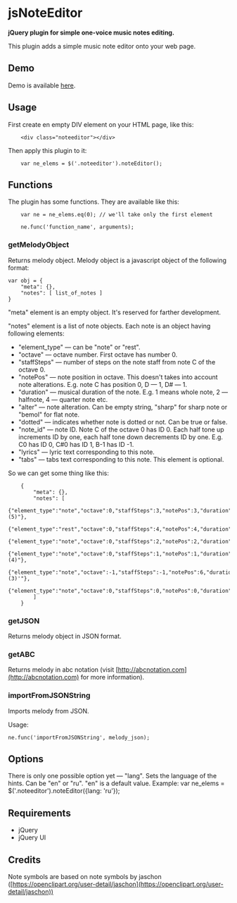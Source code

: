 # jsNoteEditor

**jQuery plugin for simple one-voice music notes editing.**

This plugin adds a simple music note editor onto your web page.

## Demo

Demo is available [here](http://demo.swampyplace.com/jsnoteeditor/).

## Usage

First create en empty DIV element on your HTML page, like this:

        <div class="noteeditor"></div>
Then apply this plugin to it:

        var ne_elems = $('.noteeditor').noteEditor();

## Functions

The plugin has some functions. They are available like this:

		var ne = ne_elems.eq(0); // we'll take only the first element

		ne.func('function_name', arguments);

### getMelodyObject

Returns melody object. Melody object is a javascript object of the following format:

	var obj = {
		"meta": {},
		"notes": [ list_of_notes ]
	}
"meta" element is an empty object. It's reserved for farther development.

"notes" element is a list of note objects. Each note is an object having following elements:
* "element_type" &mdash; can be "note" or "rest".
* "octave" &mdash; octave number. First octave has number 0.
* "staffSteps" &mdash; number of steps on the note staff from note C of the octave 0.
* "notePos" &mdash; note position in octave. This doesn't takes into account note alterations. E.g. note C has position 0, D &mdash; 1, D# &mdash; 1.
* "duration" &mdash; musical duration of the note. E.g. 1 means whole note, 2 &mdash; halfnote, 4 &mdash; quarter note etc.
* "alter" &mdash; note alteration. Can be empty string, "sharp" for sharp note or "bemol" for flat note.
* "dotted" &mdash; indicates whether note is dotted or not. Can be true or false.
* "note_id" &mdash; note ID. Note C of the octave 0 has ID 0. Each half tone up increments ID by one, each half tone down decrements ID by one. E.g. C0 has ID 0, C#0 has ID 1, B-1 has ID -1.
* "lyrics" &mdash; lyric text corresponding to this note.
* "tabs" &mdash; tabs text corresponding to this note. This element is optional.

So we can get some thing like this:

		{
			"meta": {},
			"notes": [
				{"element_type":"note","octave":0,"staffSteps":3,"notePos":3,"duration":8,"alter":"","dotted":false,"note_id":5,"lyrics":"Some","tabs":"(5)"},
				{"element_type":"rest","octave":0,"staffSteps":4,"notePos":4,"duration":1,"alter":"","dotted":false,"note_id":7,"lyrics":"","tabs":""},
				{"element_type":"note","octave":0,"staffSteps":2,"notePos":2,"duration":8,"alter":"","dotted":false,"note_id":4,"lyrics":"","tabs":"5"},
				{"element_type":"note","octave":0,"staffSteps":1,"notePos":1,"duration":8,"alter":"","dotted":false,"note_id":2,"lyrics":"song","tabs":"(4)"},
				{"element_type":"note","octave":-1,"staffSteps":-1,"notePos":6,"duration":8,"alter":"bemol","dotted":false,"note_id":-2,"lyrics":"","tabs":"(3)'"},
				{"element_type":"note","octave":0,"staffSteps":0,"notePos":0,"duration":8,"alter":"","dotted":false,"note_id":0,"lyrics":"lyrics","tabs":"4"}
			]
		}

### getJSON

Returns melody object in JSON format.

### getABC

Returns melody in abc notation (visit [http://abcnotation.com](http://abcnotation.com) for more information).

### importFromJSONString

Imports melody from JSON.

Usage:

	ne.func('importFromJSONString', melody_json);

## Options

There is only one possible option yet &mdash; "lang". Sets the language of the hints.
Can be "en" or "ru". "en" is a default value.
Example:
	var ne_elems = $('.noteeditor').noteEditor({lang: 'ru'});

## Requirements

* jQuery
* jQuery UI

## Credits

Note symbols are based on note symbols by jaschon ([https://openclipart.org/user-detail/jaschon](https://openclipart.org/user-detail/jaschon))
